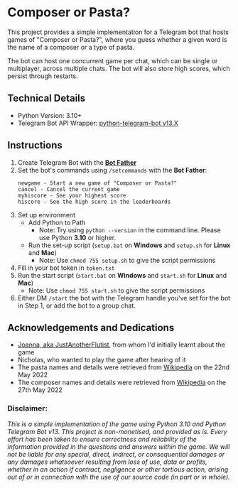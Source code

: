 # Composer or Pasta?
This project provides a simple implementation for a Telegram bot that hosts games of "Composer or Pasta?", where you guess whether a given word is the name of a composer or a type of pasta.

The bot can host one concurrent game per chat, which can be single or multiplayer, across multiple chats. The bot will also store high scores, which persist through restarts.

## Technical Details
- Python Version: 3.10+
- Telegram Bot API Wrapper: [python-telegram-bot v13.X](https://github.com/python-telegram-bot/python-telegram-bot)

## Instructions
1. Create Telegram Bot with the [**Bot Father**](https://core.telegram.org/bots#6-botfather)
2. Set the bot's commands using `/setcommands` with the **Bot Father**:
    ```
    newgame - Start a new game of "Composer or Pasta?"
    cancel - Cancel the current game
    myhiscore - See your highest score
    hiscore - See the high score in the leaderboards
    ``` 
3. Set up environment
   - Add Python to Path
     - Note: Try using `python --version` in the command line. Please use Python **3.10** or higher.
   - Run the set-up script (`setup.bat` on **Windows** and `setup.sh` for **Linux** and **Mac**)
     - Note: Use `chmod 755 setup.sh` to give the script permissions
4. Fill in your bot token in `token.txt`
5. Run the start script (`start.bat` on **Windows** and `start.sh` for **Linux** and **Mac**)
    - Note: Use `chmod 755 start.sh` to give the script permissions
6. Either DM `/start` the bot with the Telegram handle you've set for the bot in Step 1, or add the bot to a group chat. 

## Acknowledgements and Dedications
- [Joanna, aka JustAnotherFlutist](https://www.youtube.com/c/JustAnotherFlutist), from whom I'd initially learnt about the game
- Nicholas, who wanted to play the game after hearing of it
- The pasta names and details were retrieved from [Wikipedia](https://en.wikipedia.org/wiki/List_of_pasta) on the 22nd May 2022
- The composer names and details were retrieved from [Wikipedia](https://en.wikipedia.org/wiki/List_of_composers_by_name) on the 27th May 2022

### Disclaimer:
*This is a simple implementation of the game using Python 3.10 and Python Telegram Bot v13. This project is non-monetised, and provided as is. Every effort has been taken to ensure correctness and reliability of the information provided in the questions and answers within the game. We will not be liable for any special, direct, indirect, or consequential damages or any damages whatsoever resulting from loss of use, data or profits, whether in an action if contract, negligence or other tortious action, arising out of or in connection with the use of our source code (in part or in whole).*